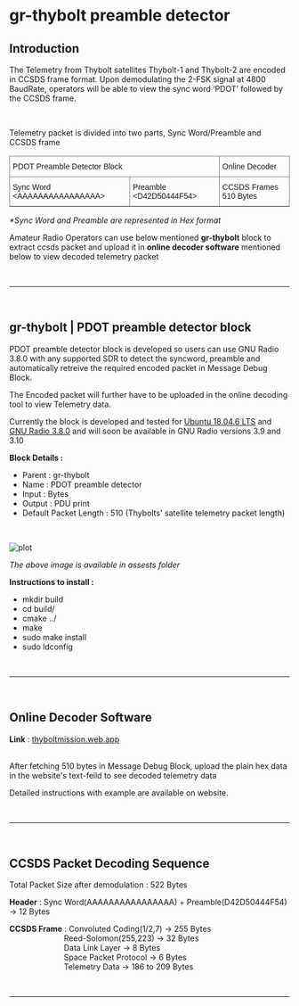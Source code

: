 # **gr-thybolt preamble detector**
## Introduction
The Telemetry from Thybolt satellites Thybolt-1 and Thybolt-2 are encoded in CCSDS frame format. Upon demodulating the  2-FSK signal at 4800 BaudRate, operators will be able to view the sync word ‘PDOT’ followed by the CCSDS frame. 

</br>

Telemetry packet is divided into two parts, Sync Word/Preamble and CCSDS frame
<table style="border-collapse:collapse;border-spacing:0" class="tg"><thead><tr><th style="border-color:inherit;border-style:solid;border-width:1px;font-family:Arial, sans-serif;font-size:14px;font-weight:normal;overflow:hidden;padding:10px 5px;text-align:left;vertical-align:top;word-break:normal" colspan="2">PDOT Preamble Detector Block </th><th style="border-color:inherit;border-style:solid;border-width:1px;font-family:Arial, sans-serif;font-size:14px;font-weight:normal;overflow:hidden;padding:10px 5px;text-align:left;vertical-align:top;word-break:normal" colspan="2">Online Decoder </th></tr></thead><tbody><tr><td style="border-color:inherit;border-style:solid;border-width:1px;font-family:Arial, sans-serif;font-size:14px;overflow:hidden;padding:10px 5px;text-align:left;vertical-align:top;word-break:normal">Sync Word &lt;AAAAAAAAAAAAAAAA&gt;</td><td style="border-color:inherit;border-style:solid;border-width:1px;font-family:Arial, sans-serif;font-size:14px;overflow:hidden;padding:10px 5px;text-align:left;vertical-align:top;word-break:normal">Preamble &lt;D42D50444F54&gt;</td><td style="border-color:inherit;border-style:solid;border-width:1px;font-family:Arial, sans-serif;font-size:14px;overflow:hidden;padding:10px 5px;text-align:left;vertical-align:top;word-break:normal" colspan="2">CCSDS Frames 510 Bytes</td></tr></tbody></table>
<em>*Sync Word and Preamble are represented in Hex format</em>

</br>

Amateur Radio Operators can use below mentioned **gr-thybolt** block to extract ccsds packet and upload it in **online decoder software** mentioned below to view decoded telemetry packet



</br>

***

</br>

## gr-thybolt | PDOT preamble detector block
PDOT preamble detector block is developed so users can use GNU Radio 3.8.0 with any supported SDR to detect the syncword, preamble and automatically retreive the required encoded packet in Message Debug Block. 

The Encoded packet will further have to be uploaded in the online decoding tool to view Telemetry data.

Currently the block is developed and tested for [Ubuntu 18.04.6 LTS](https://releases.ubuntu.com/18.04/) and [GNU Radio 3.8.0](https://www.gnuradio.org/news/2019-08-10-gnu-radio-v3-8-0-0-release/) and will soon be available in GNU Radio versions 3.9 and 3.10

**Block Details :**

- Parent : gr-thybolt
- Name : PDOT preamble detector
- Input : Bytes 
- Output : PDU print
- Default Packet Length : 510 (Thybolts' satellite telemetry packet length)

</br>
 
![plot](https://github.com/thybolt4hams/gr-thybolt/assets/PDOT-Preamble-detector.png)

<em>The above image is available in assests folder</em>
</br>

**Instructions to install :**

- mkdir build
- cd build/
- cmake ../
- make
- sudo make install
- sudo ldconfig


</br>

***

</br>

## Online Decoder Software 

**Link** : [thyboltmission.web.app](thyboltmission.web.app)

<br/> 
After fetching 510 bytes in Message Debug Block, upload the plain hex data in the website's text-feild to see decoded telemetry data

<br/> 

Detailed instructions with example are available on website.

</br>

***

</br>

## CCSDS Packet Decoding Sequence 

Total Packet Size after demodulation : 522 Bytes 

**Header** : Sync Word(AAAAAAAAAAAAAAAA) + Preamble(D42D50444F54) -> 12 Bytes 

**CCSDS Frame** : Convoluted Coding(1/2,7) -> 255 Bytes <br/>
&emsp;&emsp;&emsp;&emsp;&emsp;&emsp;&emsp;Reed-Solomon(255,223) -> 32 Bytes<br/>
&emsp;&emsp;&emsp;&emsp;&emsp;&emsp;&emsp;Data Link Layer -> 8 Bytes<br/>
&emsp;&emsp;&emsp;&emsp;&emsp;&emsp;&emsp;Space Packet Protocol -> 6 Bytes<br/>
&emsp;&emsp;&emsp;&emsp;&emsp;&emsp;&emsp;Telemetry Data -> 186 to 209 Bytes

</br>

***

</br>













